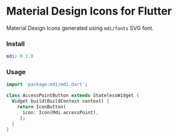 # Material Design Icons for Flutter

Material Design Icons generated using `mdi/fonts` SVG font.

### Install

```yaml
mdi: 0.1.0
```

### Usage

```dart
import 'package:mdi/mdi.dart';

class AccessPointButton extends StatelessWidget {
  Widget build(BuildContext context) {
    return IconButton(
      icon: Icon(Mdi.accessPoint),
     );
  }
}
```
